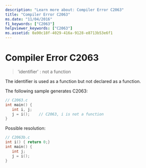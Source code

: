 ```yaml
---
description: "Learn more about: Compiler Error C2063"
title: "Compiler Error C2063"
ms.date: "11/04/2016"
f1_keywords: ["C2063"]
helpviewer_keywords: ["C2063"]
ms.assetid: 0a90c18f-4029-416a-9128-e8713b53e6f1
---
```

# Compiler Error C2063

> 'identifier' : not a function

The identifier is used as a function but not declared as a function.

The following sample generates C2063:

```c
// C2063.c
int main() {
   int i, j;
   j = i();    // C2063, i is not a function
}
```

Possible resolution:

```c
// C2063b.c
int i() { return 0;}
int main() {
   int j;
   j = i();
}
```
